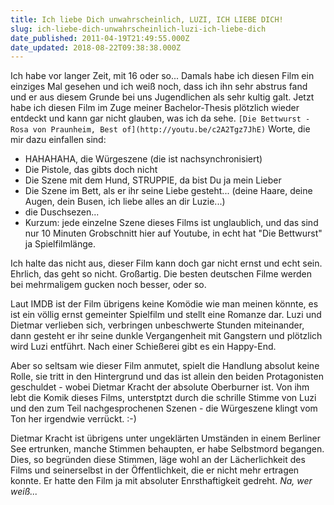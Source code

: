 ```yaml
---
title: Ich liebe Dich unwahrscheinlich, LUZI, ICH LIEBE DICH!
slug: ich-liebe-dich-unwahrscheinlich-luzi-ich-liebe-dich
date_published: 2011-04-19T21:49:55.000Z
date_updated: 2018-08-22T09:38:38.000Z
---
```


Ich habe vor langer Zeit, mit 16 oder so... Damals habe ich diesen Film ein einziges Mal gesehen und ich weiß noch, dass ich ihn sehr abstrus fand und er aus diesem Grunde bei uns Jugendlichen als sehr kultig galt. Jetzt habe ich diesen Film im Zuge meiner Bachelor-Thesis plötzlich wieder entdeckt und kann gar nicht glauben, was ich da sehe.
`[Die Bettwurst - Rosa von Praunheim, Best of](http://youtu.be/c2A2Tgz7JhE)`
Worte, die mir dazu einfallen sind:

- HAHAHAHA, die Würgeszene (die ist nachsynchronisiert)
- Die Pistole, das gibts doch nicht
- Die Szene mit dem Hund, STRUPPIE, da bist Du ja mein Lieber
- Die Szene im Bett, als er ihr seine Liebe gesteht... (deine Haare, deine Augen, dein Busen, ich liebe alles an dir Luzie...)
- die Duschsezen...
- Kurzum: jede einzelne Szene dieses Films ist unglaublich, und das sind nur 10 Minuten Grobschnitt hier auf Youtube, in echt hat "Die Bettwurst" ja Spielfilmlänge.

Ich halte das nicht aus, dieser Film kann doch gar nicht ernst und echt sein. Ehrlich, das geht so nicht. Großartig. Die besten deutschen Filme werden bei mehrmaligem gucken noch besser, oder so.

Laut IMDB ist der Film übrigens keine Komödie wie man meinen könnte, es ist ein völlig ernst gemeinter Spielfilm und stellt eine Romanze dar. Luzi und Dietmar verlieben sich, verbringen unbeschwerte Stunden miteinander, dann gesteht er ihr seine dunkle Vergangenheit mit Gangstern und plötzlich wird Luzi entführt. Nach einer Schießerei gibt es ein Happy-End.

Aber so seltsam wie dieser Film anmutet, spielt die Handlung absolut keine Rolle, sie tritt in den Hintergrund und das ist allein den beiden Protagonisten geschuldet - wobei Dietmar Kracht der absolute Oberburner ist. Von ihm lebt die Komik dieses Films, unterstptzt durch die schrille Stimme von Luzi und den zum Teil nachgesprochenen Szenen - die Würgeszene klingt vom Ton her irgendwie verrückt. :-)

Dietmar Kracht ist übrigens unter ungeklärten Umständen in einem Berliner See ertrunken, manche Stimmen behaupten, er habe Selbstmord begangen. Dies, so begründen diese Stimmen, läge wohl an der Lächerlichkeit des Films und seinerselbst in der Öffentlichkeit, die er nicht mehr ertragen konnte. Er hatte den Film ja mit absoluter Enrsthaftigkeit gedreht. *Na, wer weiß...*
